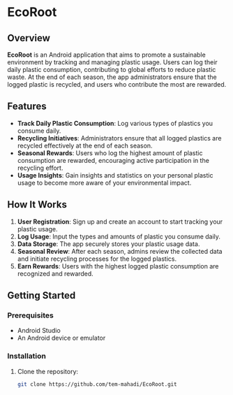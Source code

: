 # EcoRoot

## Overview

**EcoRoot** is an Android application that aims to promote a sustainable environment by tracking and managing plastic usage. Users can log their daily plastic consumption, contributing to global efforts to reduce plastic waste. At the end of each season, the app administrators ensure that the logged plastic is recycled, and users who contribute the most are rewarded.

## Features

- **Track Daily Plastic Consumption**: Log various types of plastics you consume daily.
- **Recycling Initiatives**: Administrators ensure that all logged plastics are recycled effectively at the end of each season.
- **Seasonal Rewards**: Users who log the highest amount of plastic consumption are rewarded, encouraging active participation in the recycling effort.
- **Usage Insights**: Gain insights and statistics on your personal plastic usage to become more aware of your environmental impact.

## How It Works

1. **User Registration**: Sign up and create an account to start tracking your plastic usage.
2. **Log Usage**: Input the types and amounts of plastic you consume daily.
3. **Data Storage**: The app securely stores your plastic usage data.
4. **Seasonal Review**: After each season, admins review the collected data and initiate recycling processes for the logged plastics.
5. **Earn Rewards**: Users with the highest logged plastic consumption are recognized and rewarded.

## Getting Started

### Prerequisites

- Android Studio
- An Android device or emulator

### Installation

1. Clone the repository:
   ```bash
   git clone https://github.com/tem-mahadi/EcoRoot.git
